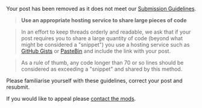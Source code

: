 Your post has been removed as it does not meet our [Submission Guidelines](https://www.reddit.com/r/vba/wiki/submission_guidelines).


> **Use an appropriate hosting service to share large pieces of code**

>  In an effort to keep threads orderly and readable, we ask that if your post requires you to share a large quantity of code (beyond what might be considered a "snippet") you use a hosting service such as [GitHub Gists](https://gist.github.com/) or [PasteBin](https://pastebin.com/) and include the link with your post. 
  
>  As a rule of thumb, any code longer than 70 or so lines should be considered as exceeding a "snippet" and shared by this method.


Please familiarise yourself with these guidelines, correct your post and resubmit.

If you would like to appeal please [contact the mods](https://www.reddit.com/message/compose/?to=/r/vba).